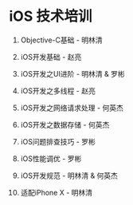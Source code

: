 iOS 技术培训
===========

1. Objective-C基础 - 明林清

2. iOS开发基础 - 赵亮

3. iOS开发之UI进阶 - 明林清 & 罗彬

4. iOS开发之多线程 - 赵亮

5. iOS开发之网络请求处理 - 何英杰

6. iOS开发之数据存储 - 何英杰

7. iOS问题排查技巧 - 罗彬

8. iOS性能调优 - 罗彬

9. iOS开发规范 - 明林清 & 何英杰

10. 适配iPhone X - 明林清
